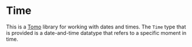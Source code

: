 # Time

This is a [Tomo](https://tomo.bruce-hill.com) library for working with dates
and times. The `Time` type that is provided is a date-and-time datatype that
refers to a specific moment in time.

